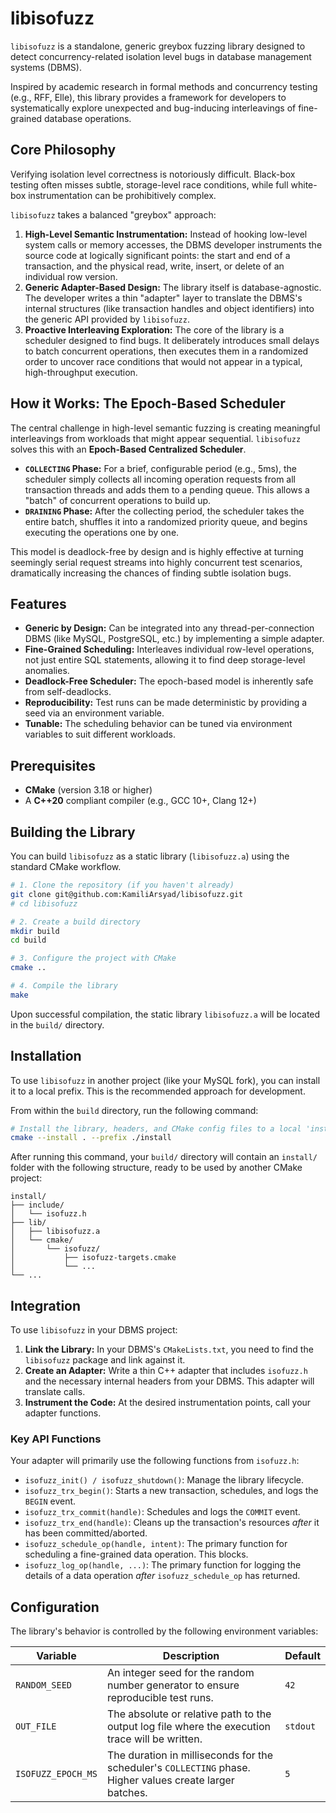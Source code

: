 # libisofuzz

`libisofuzz` is a standalone, generic greybox fuzzing library designed to detect concurrency-related isolation level bugs in database management systems (DBMS).

Inspired by academic research in formal methods and concurrency testing (e.g., RFF, Elle), this library provides a framework for developers to systematically explore unexpected and bug-inducing interleavings of fine-grained database operations.

## Core Philosophy

Verifying isolation level correctness is notoriously difficult. Black-box testing often misses subtle, storage-level race conditions, while full white-box instrumentation can be prohibitively complex.

`libisofuzz` takes a balanced "greybox" approach:

1.  **High-Level Semantic Instrumentation:** Instead of hooking low-level system calls or memory accesses, the DBMS developer instruments the source code at logically significant points: the start and end of a transaction, and the physical read, write, insert, or delete of an individual row version.
2.  **Generic Adapter-Based Design:** The library itself is database-agnostic. The developer writes a thin "adapter" layer to translate the DBMS's internal structures (like transaction handles and object identifiers) into the generic API provided by `libisofuzz`.
3.  **Proactive Interleaving Exploration:** The core of the library is a scheduler designed to find bugs. It deliberately introduces small delays to batch concurrent operations, then executes them in a randomized order to uncover race conditions that would not appear in a typical, high-throughput execution.

## How it Works: The Epoch-Based Scheduler

The central challenge in high-level semantic fuzzing is creating meaningful interleavings from workloads that might appear sequential. `libisofuzz` solves this with an **Epoch-Based Centralized Scheduler**.

-   **`COLLECTING` Phase:** For a brief, configurable period (e.g., 5ms), the scheduler simply collects all incoming operation requests from all transaction threads and adds them to a pending queue. This allows a "batch" of concurrent operations to build up.
-   **`DRAINING` Phase:** After the collecting period, the scheduler takes the entire batch, shuffles it into a randomized priority queue, and begins executing the operations one by one.

This model is deadlock-free by design and is highly effective at turning seemingly serial request streams into highly concurrent test scenarios, dramatically increasing the chances of finding subtle isolation bugs.

## Features

-   **Generic by Design:** Can be integrated into any thread-per-connection DBMS (like MySQL, PostgreSQL, etc.) by implementing a simple adapter.
-   **Fine-Grained Scheduling:** Interleaves individual row-level operations, not just entire SQL statements, allowing it to find deep storage-level anomalies.
-   **Deadlock-Free Scheduler:** The epoch-based model is inherently safe from self-deadlocks.
-   **Reproducibility:** Test runs can be made deterministic by providing a seed via an environment variable.
-   **Tunable:** The scheduling behavior can be tuned via environment variables to suit different workloads.

## Prerequisites

-   **CMake** (version 3.18 or higher)
-   A **C++20** compliant compiler (e.g., GCC 10+, Clang 12+)

## Building the Library

You can build `libisofuzz` as a static library (`libisofuzz.a`) using the standard CMake workflow.

```bash
# 1. Clone the repository (if you haven't already)
git clone git@github.com:KamiliArsyad/libisofuzz.git 
# cd libisofuzz

# 2. Create a build directory
mkdir build
cd build

# 3. Configure the project with CMake
cmake ..

# 4. Compile the library
make
```

Upon successful compilation, the static library `libisofuzz.a` will be located in the `build/` directory.

## Installation

To use `libisofuzz` in another project (like your MySQL fork), you can install it to a local prefix. This is the recommended approach for development.

From within the `build` directory, run the following command:

```bash
# Install the library, headers, and CMake config files to a local 'install' directory
cmake --install . --prefix ./install
```

After running this command, your `build/` directory will contain an `install/` folder with the following structure, ready to be used by another CMake project:

```
install/
├── include/
│   └── isofuzz.h
├── lib/
│   ├── libisofuzz.a
│   └── cmake/
│       └── isofuzz/
│           ├── isofuzz-targets.cmake
│           └── ...
└── ...
```

## Integration

To use `libisofuzz` in your DBMS project:

1.  **Link the Library:** In your DBMS's `CMakeLists.txt`, you need to find the `libisofuzz` package and link against it.
2.  **Create an Adapter:** Write a thin C++ adapter that includes `isofuzz.h` and the necessary internal headers from your DBMS. This adapter will translate calls.
3.  **Instrument the Code:** At the desired instrumentation points, call your adapter functions.

### Key API Functions

Your adapter will primarily use the following functions from `isofuzz.h`:

-   `isofuzz_init() / isofuzz_shutdown()`: Manage the library lifecycle.
-   `isofuzz_trx_begin()`: Starts a new transaction, schedules, and logs the `BEGIN` event.
-   `isofuzz_trx_commit(handle)`: Schedules and logs the `COMMIT` event.
-   `isofuzz_trx_end(handle)`: Cleans up the transaction's resources *after* it has been committed/aborted.
-   `isofuzz_schedule_op(handle, intent)`: The primary function for scheduling a fine-grained data operation. This blocks.
-   `isofuzz_log_op(handle, ...)`: The primary function for logging the details of a data operation *after* `isofuzz_schedule_op` has returned.

## Configuration

The library's behavior is controlled by the following environment variables:

| Variable           | Description                                                                                             | Default |
| ------------------ | ------------------------------------------------------------------------------------------------------- | ------- |
| `RANDOM_SEED`      | An integer seed for the random number generator to ensure reproducible test runs.                         | `42`      |
| `OUT_FILE`         | The absolute or relative path to the output log file where the execution trace will be written.           | `stdout`  |
| `ISOFUZZ_EPOCH_MS` | The duration in milliseconds for the scheduler's `COLLECTING` phase. Higher values create larger batches. | `5`       |
